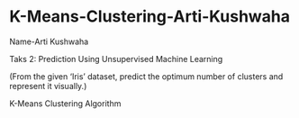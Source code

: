 # K-Means-Clustering-Arti-Kushwaha
Name-Arti Kushwaha

Taks 2: Prediction Using Unsupervised Machine Learning

(From the given ‘Iris’ dataset, predict the optimum number of clusters and represent it visually.)

K-Means Clustering Algorithm 
